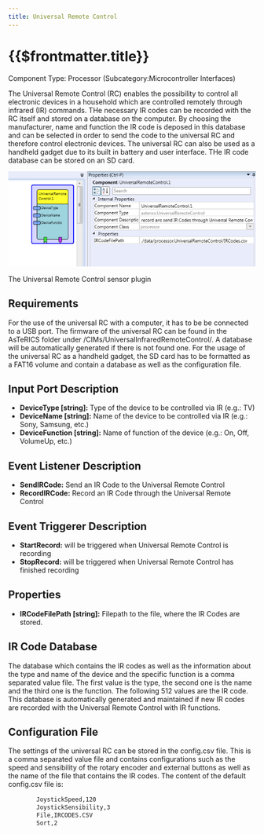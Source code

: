 ```yaml
---
title: Universal Remote Control
---
```


# {{$frontmatter.title}}

Component Type: Processor (Subcategory:Microcontroller Interfaces)

The Universal Remote Control (RC) enables the possibility to control all electronic devices in a household which are controlled remotely through infrared (IR) commands. THe necessary IR codes can be recorded with the RC itself and stored on a database on the computer. By choosing the manufacturer, name and function the IR code is deposed in this database and can be selected in order to send the code to the universal RC and therefore control electronic devices. The universal RC can also be used as a handheld gadget due to its built in battery and user interface. THe IR code database can be stored on an SD card.

![Screenshot: UniversalRemoteControl plugin](./img/universalremotecontrol.png "Screenshot: Universal Remote Control plugin")

The Universal Remote Control sensor plugin

## Requirements

For the use of the universal RC with a computer, it has to be be connected to a USB port. The firmware of the universal RC can be found in the AsTeRICS folder under /CIMs/UniversalInfraredRemoteControl/. A database will be automatically generated if there is not found one. For the usage of the universal RC as a handheld gadget, the SD card has to be formatted as a FAT16 volume and contain a database as well as the configuration file.

## Input Port Description

*   **DeviceType \[string\]:** Type of the device to be controlled via IR (e.g.: TV)
*   **DeviceName \[string\]:** Name of the device to be controlled via IR (e.g.: Sony, Samsung, etc.)
*   **DeviceFunction \[string\]:** Name of function of the device (e.g.: On, Off, VolumeUp, etc.)

## Event Listener Description

*   **SendIRCode:** Send an IR Code to the Universal Remote Control
*   **RecordIRCode:** Record an IR Code through the Universal Remote Control

## Event Triggerer Description

*   **StartRecord:** will be triggered when Universal Remote Control is recording
*   **StopRecord:** will be triggered when Universal Remote Control has finished recording

## Properties

*   **IRCodeFilePath \[string\]:** Filepath to the file, where the IR Codes are stored.

## IR Code Database

The database which contains the IR codes as well as the information about the type and name of the device and the specific function is a comma separated value file. The first value is the type, the second one is the name and the third one is the function. The following 512 values are the IR code. This database is automatically generated and maintained if new IR codes are recorded with the Universal Remote Control with IR functions.

## Configuration File

The settings of the universal RC can be stored in the config.csv file. This is a comma separated value file and contains configurations such as the speed and sensibility of the rotary encoder and external buttons as well as the name of the file that contains the IR codes. The content of the default config.csv file is:

			JoystickSpeed,120
			JoystickSensibility,3
			File,IRCODES.CSV
			Sort,2